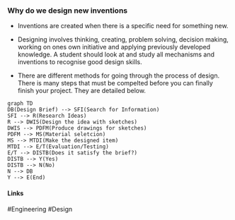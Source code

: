 ### Why do we design new inventions

- Inventions are created when there is a specific need for something new.

- Designing involves thinking, creating, problem solving, decision making, working on ones own initiative and applying previously developed knowledge. A student should look at and study all mechanisms and inventions to recognise good design skills.

- There are different methods for going through the process of design. There is many steps that must be compelted before you can finally finish your project. They are detailed below.

```mermaid
graph TD
DB(Design Brief) --> SFI(Search for Information)
SFI --> R(Research Ideas)
R --> DWIS(Design the idea with sketches)
DWIS --> PDFM(Produce drawings for sketches)
PDFM --> MS(Material seletcion)
MS --> MTDI(Make the designed item)
MTDI --> E/T(Evaluation/Testing)
E/T --> DISTB(Does it satisfy the brief?)
DISTB --> Y(Yes)
DISTB --> N(No)
N --> DB
Y --> E(End)
```

#### Links
#Engineering #Design